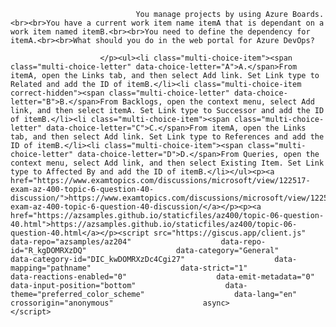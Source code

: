 <p class="card-text">
							
								You manage projects by using Azure Boards.<br><br>You have a current work item name itemA that is dependant on a work item named itemB.<br><br>You need to define the dependency for itemA.<br><br>What should you do in the web portal for Azure DevOps?
							
						</p><ul><li class="multi-choice-item"><span class="multi-choice-letter" data-choice-letter="A">A.</span>From itemA, open the Links tab, and then select Add link. Set Link type to Related and add the ID of itemB.</li><li class="multi-choice-item correct-hidden"><span class="multi-choice-letter" data-choice-letter="B">B.</span>From Backlogs, open the context menu, select Add link, and then select itemA. Set Link type to Successor and add the ID of itemB.</li><li class="multi-choice-item"><span class="multi-choice-letter" data-choice-letter="C">C.</span>From itemA, open the Links tab, and then select Add link. Set Link type to References and add the ID of itemB.</li><li class="multi-choice-item"><span class="multi-choice-letter" data-choice-letter="D">D.</span>From Queries, open the context menu, select Add link, and then select Existing Item. Set Link type to Affected By and add the ID of itemB.</li></ul><p><a href="https://www.examtopics.com/discussions/microsoft/view/122517-exam-az-400-topic-6-question-40-discussion/">https://www.examtopics.com/discussions/microsoft/view/122517-exam-az-400-topic-6-question-40-discussion/</a></p><p><a href="https://azsamples.github.io/staticfiles/az400/topic-06-question-40.html">https://azsamples.github.io/staticfiles/az400/topic-06-question-40.html</a></p><script src="https://giscus.app/client.js"                    data-repo="azsamples/az204"                    data-repo-id="R_kgDOMRXzDQ"                    data-category="General"                    data-category-id="DIC_kwDOMRXzDc4Cgi27"                    data-mapping="pathname"                    data-strict="1"                    data-reactions-enabled="0"                    data-emit-metadata="0"                    data-input-position="bottom"                    data-theme="preferred_color_scheme"                    data-lang="en"                    crossorigin="anonymous"                    async>                    </script>